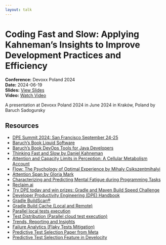 ```yaml
---
layout: talk
---
```


# Coding Fast and Slow: Applying Kahneman’s Insights to Improve Development Practices and Efficiency

**Conference:** Devoxx Poland 2024  
**Date:** 2024-06-19  
**Slides:** [View Slides](https://drive.google.com/file/d/1bfSqi0NgL-f7Ob1XEHcU-RHbxrOfkNna/view)  
**Video:** [Watch Video](https://www.youtube.com/watch?v=ZxJuJOombHg)  

A presentation at Devoxx Poland 2024  in
                    June 2024 in
                    Kraków, Poland by 
                    Baruch Sadogursky

## Resources

- [DPE Summit 2024: San Francisco September 24-25](https://dpe.org/summit2024/)
- [Baruch’s Book Liquid Software](https://amzn.to/47AoDug)
- [Baruch’s Book DevOps Tools for Java Developers](https://amzn.to/3OWsgTP)
- [Thinking Fast and Slow by Daniel Kahneman](https://amzn.to/49zJRt1)
- [Attention and Capacity Limits in Perception: A Cellular Metabolism Account](https://www.jneurosci.org/content/40/35/6801)
- [Flow: The Psychology of Optimal Experience by Mihaly Csikszentmihalyi](https://amzn.to/49zC9iS)
- [Attention Span by Gloria Mark](https://amzn.to/40BsmEw)
- [Characterizing and Predicting Mental Fatigue during Programming Tasks](https://ieeexplore.ieee.org/document/7961890)
- [Reclaim.ai](https://reclaim.ai/)
- [Try DPE today and win prizes: Gradle and Maven Build Speed Challenge](https://gradle.com/gradle-and-maven-build-speed-challenge/)
- [Developer Productivity Engineering (DPE) Handbook](https://gradle.com/developer-productivity-engineering/handbook/)
- [Gradle BuildScan®](https://scans.gradle.com/)
- [Gradle Build Cache (Local and Remote)](https://docs.gradle.org/current/userguide/build_cache.html)
- [Parallel local tests execution](https://docs.gradle.org/current/userguide/performance.html#parallel_execution)
- [Test Distribution (Parallel cloud test execution)](https://gradle.com/gradle-enterprise-solutions/test-distribution/)
- [Trends, Reporting and Insights](https://gradle.com/gradle-enterprise-solutions/management-reporting-and-insights/)
- [Failure Analytics (Flaky Tests Mitigation)](https://gradle.com/gradle-enterprise-solutions/failure-analytics/)
- [Predictive Test Selection Paper from Meta](https://research.facebook.com/publications/predictive-test-selection/)
- [Predictive Test Selection Feature in Develocity](https://gradle.com/gradle-enterprise-solutions/predictive-test-selection/)

<!-- Source: https://speaking.jbaru.ch/lcI5Ma/coding-fast-and-slow-applying-kahnemans-insights-to-improve-development-practices-and-efficiency -->
